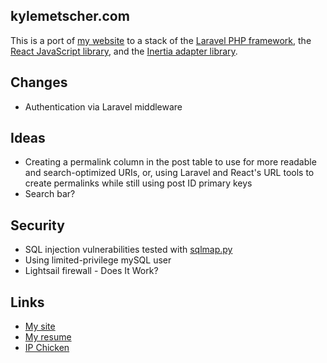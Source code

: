 ## kylemetscher.com

This is a port of [my website](https://github.com/kmetscher/kylemetscher-dot-com) to a stack of the [Laravel PHP framework](https://laravel.com/), the [React JavaScript library](https://reactjs.org/), and the [Inertia adapter library](https://inertiajs.com/).

## Changes

- Authentication via Laravel middleware

## Ideas

- Creating a permalink column in the post table to use for more readable and search-optimized URIs, or, using Laravel and React's URL tools to create permalinks while still using post ID primary keys
- Search bar?

## Security

- SQL injection vulnerabilities tested with [sqlmap.py](https://github.com/sqlmapproject/sqlmap)
- Using limited-privilege mySQL user
- Lightsail firewall - Does It Work?

## Links

- [My site](https://kylemetscher.com)
- [My resume](https://my.indeed.com/p/kylem-7bs7wxv)
- [IP Chicken](https://ipchicken.com)

